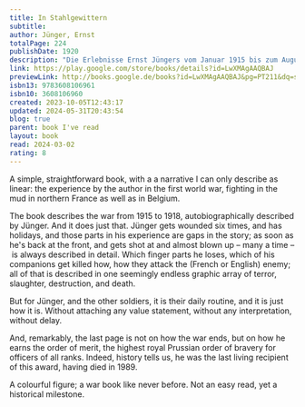 ```yaml
---
title: In Stahlgewittern
subtitle: 
author: Jünger, Ernst
totalPage: 224
publishDate: 1920
description: "Die Erlebnisse Ernst Jüngers vom Januar 1915 bis zum August 1918 an der Westfront spiegeln sich in den »Stahlgewittern« wieder: vom Grabenkrieg in der Champagne und der Schlacht bei Cambrai bis hin zu den Stoßtruppunternehmen in Flandern und zuletzt der Verleihung des Ordens Pour le mérite nach seiner Verwundung. »›In Stahlgewittern‹ machte ihn zum Helden einer Generation junger Offiziere, die alles gegeben hatten und am Ende bestenfalls das Eiserne Kreuz davontrugen. Gide pries es als ›das schönste Kriegsbuch, das ich je las.‹ Tatsächlich ähnelt es keinem anderen Buch der damaligen Zeit – keine Spur von den pastoralen Meditationen eines Siegfried Sassoon oder Edmund Blunden, kein Anflug von Feigheit wie bei Hemingway, kein Masochismus wie bei T. E. Lawrence und kein Mitleid wie bei Remarque.« Bruce Chatwin"
link: https://play.google.com/store/books/details?id=LwXMAgAAQBAJ
previewLink: http://books.google.de/books?id=LwXMAgAAQBAJ&pg=PT211&dq=stahlgewitter&hl=&as_pt=BOOKS&cd=8&source=gbs_api
isbn13: 9783608106961
isbn10: 3608106960
created: 2023-10-05T12:43:17
updated: 2024-05-31T20:43:54
blog: true
parent: book I've read
layout: book
read: 2024-03-02
rating: 8
---
```


A simple, straightforward book, with a a narrative I can only describe as linear: the experience by the author in the first world war, fighting in the mud in northern France as well as in Belgium.

The book describes the war from 1915 to 1918, autobiographically described by Jünger. And it does just that. Jünger gets wounded six times, and has holidays, and those parts in his experience are gaps in the story; as soon as he's back at the front, and gets shot at and almost blown up – many a time – is always described in detail. Which finger parts he loses, which of his companions get killed how, how they attack the (French or English) enemy; all of that is described in one seemingly endless graphic array of terror, slaughter, destruction, and death.

But for Jünger, and the other soldiers, it is their daily routine, and it is just how it is. Without attaching any value statement, without any interpretation, without delay.

And, remarkably, the last page is not on how the war ends, but on how he earns the order of merit, the highest royal Prussian order of bravery for officers of all ranks. Indeed, history tells us, he was the last living recipient of this award, having died in 1989.

A colourful figure; a war book like never before. Not an easy read, yet a historical milestone.
